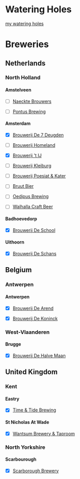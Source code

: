 # Watering Holes

[my watering holes](my_watering_holes.html)

# Breweries

## Netherlands

### North Holland

#### Amstelveen

- [ ] [Naeckte Brouwers](breweries/NL/NH/Amstelveen/Naeckte_Brouwers.md)

- [ ] [Pontus Brewing](breweries/NL/NH/Amstelveen/Pontus_Brewing.md)

#### Amsterdam

- [x] [Brouwerij De 7 Deugden](breweries/NL/NH/Amsterdam/Brouwerij_De_7_Deugden.md)

- [ ] [Brouwerij Homeland](breweries/NL/NH/Amsterdam/Brouwerij_Homeland.md)

- [x] [Brouwerij 't IJ](breweries/NL/NH/Amsterdam/Brouwerij_t_IJ.md)

- [ ] [Brouwerij Kleiburg](breweries/NL/NH/Amsterdam/Brouwerij_Kleiburg.md)

- [ ] [Brouwerij Poesiat & Kater]()

- [ ] [Bruut Bier]()

- [ ] [Oedipus Brewing](breweries/NL/NH/Amsterdam/Oedipus_Brewing.md)

- [ ] [Walhalla Craft Beer](breweries/NL/NH/Amsterdam/Walhalla_Craft_Beer.md)

#### Badhoevedorp

- [x] [Brouwerij De School](breweries/NL/NH/Badhoevedorp/Brouwerij_De_School.md)

#### Uithoorn

- [x] [Brouwerij De Schans](breweries/NL/NH/Uithoorn/Brouwerij_De_Schans.md)

## Belgium

### Antwerpen

#### Antwerpen

- [x] [Brouwerij De Arend](breweries/B/ANT/Antwerpen/Brouwerij_De_Arend.md)

- [x] [Brouwerij De Koninck](breweries/B/ANT/Antwerpen/Brouwerij_De_Koninck.md)

### West-Vlaanderen

#### Brugge

- [x] [Brouwerij De Halve Maan](breweries/B/WVL/Brugge/Brouwerij_De_Halve_Maan.md)

## United Kingdom

### Kent

#### Eastry

- [x] [Time & Tide Brewing]()

#### St Nicholas At Wade

- [x] [Wantsum Brewery & Taproom]()

### North Yorkshire

#### Scarbourough

- [x] [Scarborough Brewery]()
